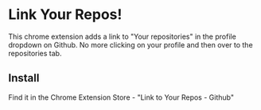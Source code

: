 # Link Your Repos!
This chrome extension adds a link to "Your repositories" in the profile dropdown on Github.  No more clicking on your profile and then over to the repositories tab.

## Install
Find it in the Chrome Extension Store - "Link to Your Repos - Github"
